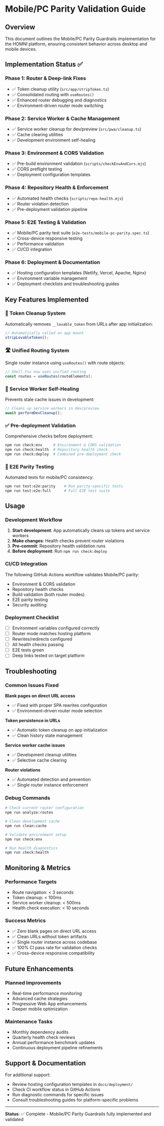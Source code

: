 # Mobile/PC Parity Validation Guide

## Overview

This document outlines the Mobile/PC Parity Guardrails implementation for the HOMNI platform, ensuring consistent behavior across desktop and mobile devices.

## Implementation Status ✅

### Phase 1: Router & Deep-link Fixes
- ✅ Token cleanup utility (`src/app/stripToken.ts`)
- ✅ Consolidated routing with `useRoutes()` 
- ✅ Enhanced router debugging and diagnostics
- ✅ Environment-driven router mode switching

### Phase 2: Service Worker & Cache Management  
- ✅ Service worker cleanup for dev/preview (`src/pwa/cleanup.ts`)
- ✅ Cache clearing utilities
- ✅ Development environment self-healing

### Phase 3: Environment & CORS Validation
- ✅ Pre-build environment validation (`scripts/checkEnvAndCors.mjs`)
- ✅ CORS preflight testing
- ✅ Deployment configuration templates

### Phase 4: Repository Health & Enforcement
- ✅ Automated health checks (`scripts/repo-health.mjs`)
- ✅ Router violation detection
- ✅ Pre-deployment validation pipeline

### Phase 5: E2E Testing & Validation
- ✅ Mobile/PC parity test suite (`e2e-tests/mobile-pc-parity.spec.ts`)
- ✅ Cross-device responsive testing
- ✅ Performance validation
- ✅ CI/CD integration

### Phase 6: Deployment & Documentation
- ✅ Hosting configuration templates (Netlify, Vercel, Apache, Nginx)
- ✅ Environment variable management
- ✅ Deployment checklists and troubleshooting guides

## Key Features Implemented

### 🔧 Token Cleanup System
Automatically removes `__lovable_token` from URLs after app initialization:
```typescript
// Automatically called on app mount
stripLovableToken();
```

### 🛣️ Unified Routing System
Single router instance using `useRoutes()` with route objects:
```typescript
// Shell.tsx now uses unified routing
const routes = useRoutes(routeElements);
```

### 🧹 Service Worker Self-Healing
Prevents stale cache issues in development:
```typescript
// Cleans up service workers in dev/preview
await performDevCleanup();
```

### ✅ Pre-deployment Validation
Comprehensive checks before deployment:
```bash
npm run check:env     # Environment & CORS validation
npm run check:health  # Repository health check
npm run check:deploy  # Combined pre-deployment check
```

### 🧪 E2E Parity Testing
Automated tests for mobile/PC consistency:
```bash
npm run test:e2e:parity    # Run parity-specific tests
npm run test:e2e:full      # Full E2E test suite
```

## Usage

### Development Workflow
1. **Start development**: App automatically cleans up tokens and service workers
2. **Make changes**: Health checks prevent router violations
3. **Pre-commit**: Repository health validation runs
4. **Before deployment**: Run `npm run check:deploy`

### CI/CD Integration
The following GitHub Actions workflow validates Mobile/PC parity:
- Environment & CORS validation
- Repository health checks  
- Build validation (both router modes)
- E2E parity testing
- Security auditing

### Deployment Checklist
- [ ] Environment variables configured correctly
- [ ] Router mode matches hosting platform
- [ ] Rewrites/redirects configured
- [ ] All health checks passing
- [ ] E2E tests green
- [ ] Deep links tested on target platform

## Troubleshooting

### Common Issues Fixed

**Blank pages on direct URL access**
- ✅ Fixed with proper SPA rewrites configuration
- ✅ Environment-driven router mode selection

**Token persistence in URLs**
- ✅ Automatic token cleanup on app initialization
- ✅ Clean history state management

**Service worker cache issues**
- ✅ Development cleanup utilities
- ✅ Selective cache clearing

**Router violations**
- ✅ Automated detection and prevention
- ✅ Single router instance enforcement

### Debug Commands
```bash
# Check current router configuration
npm run analyze:routes

# Clean development cache
npm run clean:cache

# Validate environment setup
npm run check:env

# Run health diagnostics
npm run check:health
```

## Monitoring & Metrics

### Performance Targets
- Route navigation: < 3 seconds
- Token cleanup: < 100ms
- Service worker cleanup: < 500ms
- Health check execution: < 10 seconds

### Success Metrics
- ✅ Zero blank pages on direct URL access
- ✅ Clean URLs without token artifacts  
- ✅ Single router instance across codebase
- ✅ 100% CI pass rate for validation checks
- ✅ Cross-device responsive compatibility

## Future Enhancements

### Planned Improvements
- Real-time performance monitoring
- Advanced cache strategies
- Progressive Web App enhancements
- Deeper mobile optimization

### Maintenance Tasks
- Monthly dependency audits
- Quarterly health check reviews
- Annual performance benchmark updates
- Continuous deployment pipeline refinements

## Support & Documentation

For additional support:
- Review hosting configuration templates in `docs/deployment/`
- Check CI workflow status in GitHub Actions
- Run diagnostic commands for specific issues
- Consult troubleshooting guides for platform-specific problems

---

**Status**: ✅ Complete - Mobile/PC Parity Guardrails fully implemented and validated